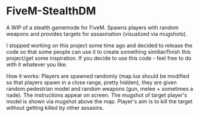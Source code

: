 # FiveM-StealthDM
A WIP of a stealth gamemode for FiveM. Spawns players with random weapons and provides targets for assasination (visualized via mugshots).


I stopped working on this project some time ago and decided to release the code so that some people can use it to create something similiar/finish this project/get some inspiration. If you decide to use this code - feel free to do with it whatever you like.

How it works:
Players are spawned randomly (map.lua should be modified so that players spawn in a close range, pretty hidden), they are given random pedestrian model and random weapons (gun, melee + sometimes a nade). The instructions appear on screen. The mugshot of target player's model is shown via mugshot above the map. Player's aim is to kill the target without getting killed by other assasins.
